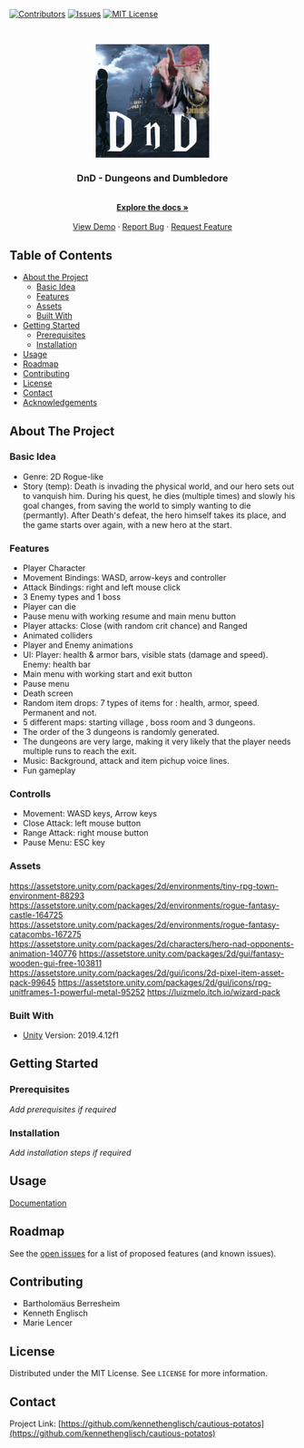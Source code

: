 <!--
*** Thanks for checking out this README Template. If you have a suggestion that would
*** make this better, please fork the repo and create a pull request or simply open
*** an issue with the tag "enhancement".
*** Thanks again! Now go create something AMAZING! :D
-->





<!-- PROJECT SHIELDS -->
<!--
*** I'm using markdown "reference style" links for readability.
*** Reference links are enclosed in brackets [ ] instead of parentheses ( ).
*** See the bottom of this document for the declaration of the reference variables
*** for contributors-url, forks-url, etc. This is an optional, concise syntax you may use.
*** https://www.markdownguide.org/basic-syntax/#reference-style-links
-->
[![Contributors][contributors-shield]][contributors-url]
[![Issues][issues-shield]][issues-url]
[![MIT License][license-shield]][license-url]



<br />
<p align="center">
  <a href="https://github.com/kennethenglisch/cautious-potatos">
    <img src="images/logo.jpg" alt="Logo" width="200" height="200">
  </a>

  <h3 align="center"> DnD - Dungeons and Dumbledore</h3>

  <p align="center">
    <br />
    <a href="https://github.com/kennethenglisch/cautious-potatos"><strong>Explore the docs »</strong></a>
    <br />
    <br />
    <a href="https://github.com/kennethenglisch/cautious-potatos">View Demo</a>
    ·
    <a href="https://github.com/kennethenglisch/cautious-potatos/issues">Report Bug</a>
    ·
    <a href="https://github.com/kennethenglisch/cautious-potatos/issues">Request Feature</a>
  </p>
</p>



<!-- TABLE OF CONTENTS -->
## Table of Contents

* [About the Project](#about-the-project)
  * [Basic Idea](#basic-idea)
  * [Features](#features)
  * [Assets](#assets)
  * [Built With](#built-with)
* [Getting Started](#getting-started)
  * [Prerequisites](#prerequisites)
  * [Installation](#installation)
* [Usage](#usage)
* [Roadmap](#roadmap)
* [Contributing](#contributing)
* [License](#license)
* [Contact](#contact)
* [Acknowledgements](#acknowledgements)



<!-- ABOUT THE PROJECT -->
## About The Project
### Basic Idea
* Genre: 2D Rogue-like
* Story (temp): Death is invading the physical world, and our hero sets out to vanquish him. During his quest, he dies (multiple times) and slowly his goal changes, from saving the world to simply wanting to die (permantly). After Death's defeat, the hero himself takes its place, and the game starts over again, with a new hero at the start.

### Features
* Player Character
* Movement Bindings: WASD, arrow-keys and controller
* Attack Bindings: right and left mouse click
* 3 Enemy types and 1 boss
* Player can die
* Pause menu with working resume and main menu button
* Player attacks: Close (with random crit chance) and Ranged
* Animated colliders
* Player and Enemy animations
* UI: Player: health & armor bars, visible stats (damage and speed). Enemy: health bar
* Main menu with working start and exit button
* Pause menu
* Death screen
* Random item drops: 7 types of items for : health, armor, speed. Permanent and not.
* 5 different maps: starting village , boss room and 3 dungeons.
* The order of the 3 dungeons is randomly generated.
* The dungeons are very large, making it very likely that the player needs multiple runs to reach the exit.
* Music: Background, attack and item pichup voice lines.
* Fun gameplay

### Controlls
* Movement: WASD keys, Arrow keys
* Close Attack: left mouse button
* Range Attack: right mouse button
* Pause Menu: ESC key

### Assets
https://assetstore.unity.com/packages/2d/environments/tiny-rpg-town-environment-88293
https://assetstore.unity.com/packages/2d/environments/rogue-fantasy-castle-164725
https://assetstore.unity.com/packages/2d/environments/rogue-fantasy-catacombs-167275
https://assetstore.unity.com/packages/2d/characters/hero-nad-opponents-animation-140776
https://assetstore.unity.com/packages/2d/gui/fantasy-wooden-gui-free-103811
https://assetstore.unity.com/packages/2d/gui/icons/2d-pixel-item-asset-pack-99645
https://assetstore.unity.com/packages/2d/gui/icons/rpg-unitframes-1-powerful-metal-95252
https://luizmelo.itch.io/wizard-pack

### Built With

* [Unity](https://unity.com)
Version: 2019.4.12f1



<!-- GETTING STARTED -->
## Getting Started


### Prerequisites

_Add prerequisites if required_

### Installation

_Add installation steps if required_

<!-- USAGE EXAMPLES -->
## Usage
[Documentation](https://example.com)

<!-- ROADMAP -->
## Roadmap

See the [open issues](https://github.com/kennethenglisch/cautious-potatos/issues) for a list of proposed features (and known issues).

<!-- CONTRIBUTING -->
## Contributing
* Bartholomäus Berresheim
* Kenneth Englisch
* Marie Lencer
<!-- LICENSE -->
## License

Distributed under the MIT License. See `LICENSE` for more information.


<!-- CONTACT -->
## Contact

Project Link: [https://github.com/kennethenglisch/cautious-potatos](https://github.com/kennethenglisch/cautious-potatos)

<!-- MARKDOWN LINKS & IMAGES -->
<!-- https://www.markdownguide.org/basic-syntax/#reference-style-links -->
[contributors-shield]: https://img.shields.io/github/contributors/kennethenglisch/cautious-potatos?style=flat-square
[contributors-url]: https://github.com/kennethenglisch/cautious-potatos/graphs/contributors
[issues-shield]: https://img.shields.io/github/issues/kennethenglisch/cautious-potatos?style=flat-square
[issues-url]: https://github.com/kennethenglisch/cautious-potatos/issues
[license-shield]: https://img.shields.io/github/license/kennethenglisch/cautious-potatos?style=flat-square
[license-url]: https://github.com/kennethenglisch/cautious-potatos/blob/master/LICENSE
